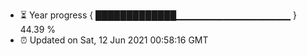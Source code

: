 - ⏳ Year progress { █████████████▁▁▁▁▁▁▁▁▁▁▁▁▁▁▁▁▁ } 44.39 %
- ⏰ Updated on Sat, 12 Jun 2021 00:58:16 GMT

